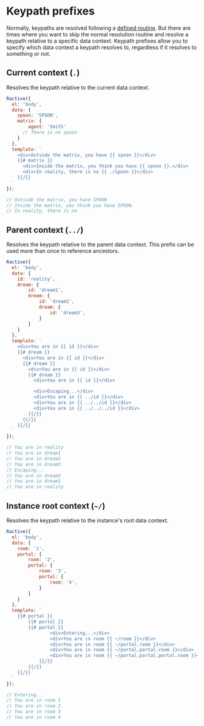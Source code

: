 # Keypath prefixes

Normally, keypaths are resolved following a [defined routine](../concepts/templates.md#references). But there are times where you want to skip the normal resolution routine and resolve a keypath relative to a specific data context. Keypath prefixes allow you to specify which data context a keypath resolves to, regardless if it resolves to something or not.

## Current context (`.`)

Resolves the keypath relative to the current data context.

<div data-playground="N4IgFiBcoE5QdgVwDbIL4BoQGcogEoCGAxgC4CWAbgKYAUwAOvAATPXKTMDkARgPYATAJ5cMTVgMKlCnRi1bNsABz594nLgGUACgHldAOVHiFAWykxyAD1knWDaQHNq8Uhs2nypMFzsKA9P7MACpg1DDUzOTYzPB8iipqfmgmmCak1KZKyFLUnAAGfgA8AlQAfLqIpNjkApHekeakllYYzEJ8iMxghDTMwMAJqixoaEX+pZRlfgMAxMxNLcyjfqwl5QCS8DV1zA0LFtZtHV3e5PAA1u2d3b2RA0Nqy2gAdOOT0-IKzOtTW8wRQjILxCNoNCJRGJxfqDF7+ZTDZ7vcozYD+FbyQrwNAASgA3CAsKQ8EVsMRLEpSIoYMQALwMcCkUhKbCQQKIeBKC6OF7EPimfwwEgUGgMsrjMkU0hlEBoIA"></div>

```js
Ractive({
  el: 'body',
  data: {
    spoon: 'SPOON',
    matrix: {
    	agent: 'Smith'
      // There is no spoon
    }
  },
  template: `
    <div>Outside the matrix, you have {{ spoon }}</div>
    {{# matrix }}
      <div>Inside the matrix, you think you have {{ spoon }}.</div>
      <div>In reality, there is no {{ ./spoon }}</div>
    {{/}}
  `
});

// Outside the matrix, you have SPOON
// Inside the matrix, you think you have SPOON.
// In reality, there is no
```

## Parent context (`../`)

Resolves the keypath relative to the parent data context. This prefix can be used more than once to reference ancestors.

<div data-playground="N4IgFiBcoE5QdgVwDbIL4BoQGcogEoCGAxgC4CWAbgKYAUwAOvAATPXKTMDkARgPYATAJ5cMTVgMKlCnRi1bNyAzlxjVCycqRFj5EtYQC2s8QoYVl3AQcMBGUadbnr648zkLm580pUujAEwOel6kzjYmId5hFn42AMzBntFojqGpIRmsmKak1IYADshS1JwABmkAPAJUAHwAmnyIzIRqiizAwIoCzGholQD0NZS1aZ0AxMz+hr1ZoebVdY3NrdTt7l1Ks4PDo-DmnhNTNrNp0Ysjyy1t5B2bPX07dWmHwJPTp1ExC7tXq+udbrbIbPL7RM7fUgXWoAUWwxEIBVuAHMAHTop4jCHnX5Na5rW4bZjogZbR4grFgmLQv43O7E1EDElk-oUvbJSE0vH-QmAkn8xkszHsswxToDPoQ8WS+TmaVzCrwNAASgA3CAsKQ8JV4TByAVSMxsDBiABeBjgUikArYSADAaIeAFADWaOIfEMAxgJAoNAttUGuv1pFqIDQQA"></div>

```js
Ractive({
  el: 'body',
  data: {
    id: 'reality',
    dream: {
    	id: 'dream1',
    	dream: {
    		id: 'dream2',
    		dream: {
    			id: 'dream3',
    		}
    	}
    }
  },
  template: `
    <div>You are in {{ id }}</div>
    {{# dream }}
      <div>You are in {{ id }}</div>
      {{# dream }}
        <div>You are in {{ id }}</div>
        {{# dream }}
          <div>You are in {{ id }}</div>

          <div>Escaping...</div>
          <div>You are in {{ ../id }}</div>
          <div>You are in {{ ../../id }}</div>
          <div>You are in {{ ../../../id }}</div>
        {{/}}
      {{/}}
    {{/}}
  `
});

// You are in reality
// You are in dream1
// You are in dream2
// You are in dream3
// Escaping...
// You are in dream2
// You are in dream1
// You are in reality
```

## Instance root context (`~/`)

Resolves the keypath relative to the instance's root data context.

<div data-playground="N4IgFiBcoE5QdgVwDbIL4BoQGcogEoCGAxgC4CWAbgKYAUwAOvAATPXKTMDkARgPYATAJ5cMTVgMKlCnRi1bMYfPgFtOXAIyjxCgA58Y0jszkLmDUktXqATNvmsL+w4WOmFFi1bXcAzPbNPUmcjWR1HUiDvdQAWAI9I0jRw8ySU5PlMHVJqFV1kKWpOAAMU4GAAYmYQ12Y0DIszcqqa5DqMsybK6oMjdpSgzwdUoIAeASoAPgBReByYcngAcwA6NdGAegnKSYHEi3GpgE0+RGZCGGpmRcVlFRNgZgA-De92ze3d4cHSQ52Ts4XK43N7lZ4bVorN71D5TPZjT4A86Xa4sUGPF6QyHQtCwnbwxJ-SZIoGo26qB7grG9VwrbF3d5bOHfRLlDb1PZsjnyCxcjrMUrwNAASgA3CAsKQ8KNsMQFrpSMxsDBiABeBjgUjBbCQDYbRDwXQAa1WxFUrxIFBoGsmm1l8tIkxAaCAA"></div>

```js
Ractive({
  el: 'body',
  data: {
    room: '1',
    portal: {
    	room: '2',
    	portal: {
    		room: '3',
    		portal: {
    			room: '4',
    		}
    	}
    }
  },
  template: `
    {{# portal }}
	    {{# portal }}
        {{# portal }}
    			<div>Entering...</div>
    			<div>You are in room {{ ~/room }}</div>
    			<div>You are in room {{ ~/portal.room }}</div>
    			<div>You are in room {{ ~/portal.portal.room }}</div>
    			<div>You are in room {{ ~/portal.portal.portal.room }}</div>
    		{{/}}
    	{{/}}
  	{{/}}
  `
});

// Entering...
// You are in room 1
// You are in room 2
// You are in room 3
// You are in room 4
```
